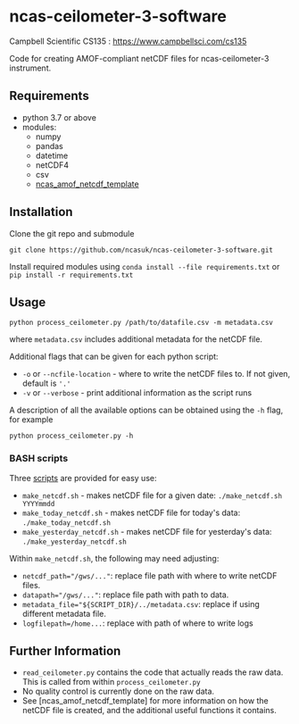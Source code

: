 # ncas-ceilometer-3-software

Campbell Scientific CS135 : https://www.campbellsci.com/cs135 

Code for creating AMOF-compliant netCDF files for ncas-ceilometer-3 instrument.



## Requirements
* python 3.7 or above
* modules:
  * numpy
  * pandas
  * datetime
  * netCDF4
  * csv
  * [ncas_amof_netcdf_template](https://ncas-amof-netcdf-template.readthedocs.io/en/latest/index.html)


## Installation

Clone the git repo and submodule
```
git clone https://github.com/ncasuk/ncas-ceilometer-3-software.git
```

Install required modules using `conda install --file requirements.txt` or `pip install -r requirements.txt`


## Usage

```
python process_ceilometer.py /path/to/datafile.csv -m metadata.csv
```
where `metadata.csv` includes additional metadata for the netCDF file.

Additional flags that can be given for each python script:
* `-o` or `--ncfile-location` - where to write the netCDF files to. If not given, default is `'.'`
* `-v` or `--verbose` - print additional information as the script runs

A description of all the available options can be obtained using the `-h` flag, for example
```
python process_ceilometer.py -h
```

### BASH scripts

Three [scripts] are provided for easy use:
* `make_netcdf.sh` - makes netCDF file for a given date: `./make_netcdf.sh YYYYmmdd`
* `make_today_netcdf.sh` - makes netCDF file for today's data: `./make_today_netcdf.sh`
* `make_yesterday_netcdf.sh` - makes netCDF file for yesterday's data: `./make_yesterday_netcdf.sh`

Within `make_netcdf.sh`, the following may need adjusting:
* `netcdf_path="/gws/..."`: replace file path with where to write netCDF files.
* `datapath="/gws/..."`: replace file path with path to data.
* `metadata_file="${SCRIPT_DIR}/../metadata.csv`: replace if using different metadata file.
* `logfilepath=/home...`: replace with path of where to write logs

[scripts]: scripts

## Further Information
* `read_ceilometer.py` contains the code that actually reads the raw data. This is called from within `process_ceilometer.py`
* No quality control is currently done on the raw data.
* See [ncas_amof_netcdf_template] for more information on how the netCDF file is created, and the additional useful functions it contains.



